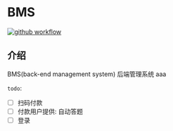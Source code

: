 # BMS 

[//]: # (<p>)

[//]: # (    <a href="https://travis-ci.org/maship/bms"><img src="https://travis-ci.org/maship/bms.svg?branch=master" alt="travis-ci"/></a>)

[//]: # (</p>)

<p>
    <a href="https://github.com/maship/bms/actions/workflows/manual.yml">
        <img src="https://github.com/maship/bms/actions/workflows/manual.yml/badge.svg?branch=master" alt="github workflow"/>
    </a>
</p>


## 介绍
BMS(back-end management system) 后端管理系统
aaa

`todo`:
- [ ] 扫码付款
- [ ] 付款用户提供: 自动答题
- [ ] 登录